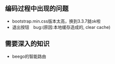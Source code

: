 ## 编码过程中出现的问题
- bootstrap.min.css版本太高，换到3.3.7就ok啦
- 退出按钮　bug:(原因:本地缓存造成的, clear cache)

## 需要深入的知识
- beego的智能路由
